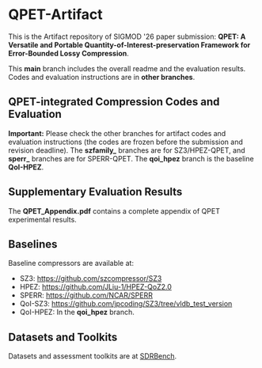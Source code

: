 # QPET-Artifact

This is the Artifact repository of SIGMOD '26 paper submission: **QPET: A Versatile and Portable Quantity-of-Interest-preservation Framework for Error-Bounded Lossy Compression**.

This **main** branch includes the overall readme and the evaluation results. Codes and evaluation instructions are in **other branches**.


## QPET-integrated Compression Codes and Evaluation
**Important:** Please check the other branches for artifact codes and evaluation instructions (the codes are frozen before the submission and revision deadline).
The **szfamily_** branches are for SZ3/HPEZ-QPET, and **sperr_** branches are for SPERR-QPET. The **qoi_hpez** branch is the baseline **QoI-HPEZ**.
## Supplementary Evaluation Results

The **QPET_Appendix.pdf** contains a complete appendix of QPET experimental results.

## Baselines
Baseline compressors are available at:

* SZ3: https://github.com/szcompressor/SZ3
* HPEZ: https://github.com/JLiu-1/HPEZ-QoZ2.0
* SPERR: https://github.com/NCAR/SPERR
* QoI-SZ3: https://github.com/jpcoding/SZ3/tree/vldb_test_version
* QoI-HPEZ: In the **qoi_hpez** branch.

## Datasets and Toolkits
Datasets and assessment toolkits are at [SDRBench](https://sdrbench.github.io/).

